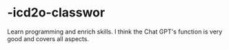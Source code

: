 # -icd2o-classwor
Learn programming and enrich skills. I think the Chat GPT's function is very good and covers all aspects.
